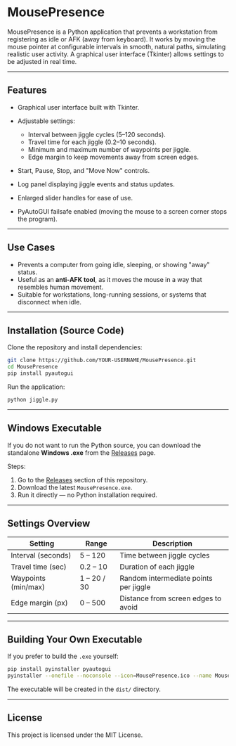 # MousePresence

MousePresence is a Python application that prevents a workstation from registering as idle or AFK (away from keyboard).
It works by moving the mouse pointer at configurable intervals in smooth, natural paths, simulating realistic user activity.
A graphical user interface (Tkinter) allows settings to be adjusted in real time.

---

## Features

* Graphical user interface built with Tkinter.
* Adjustable settings:

  * Interval between jiggle cycles (5–120 seconds).
  * Travel time for each jiggle (0.2–10 seconds).
  * Minimum and maximum number of waypoints per jiggle.
  * Edge margin to keep movements away from screen edges.
* Start, Pause, Stop, and "Move Now" controls.
* Log panel displaying jiggle events and status updates.
* Enlarged slider handles for ease of use.
* PyAutoGUI failsafe enabled (moving the mouse to a screen corner stops the program).

---

## Use Cases

* Prevents a computer from going idle, sleeping, or showing "away" status.
* Useful as an **anti-AFK tool**, as it moves the mouse in a way that resembles human movement.
* Suitable for workstations, long-running sessions, or systems that disconnect when idle.

---

## Installation (Source Code)

Clone the repository and install dependencies:

```bash
git clone https://github.com/YOUR-USERNAME/MousePresence.git
cd MousePresence
pip install pyautogui
```

Run the application:

```bash
python jiggle.py
```

---

## Windows Executable

If you do not want to run the Python source, you can download the standalone **Windows .exe** from the
[Releases](../../releases) page.

Steps:

1. Go to the [Releases](../../releases) section of this repository.
2. Download the latest `MousePresence.exe`.
3. Run it directly — no Python installation required.

---

## Settings Overview

| Setting             | Range       | Description                           |
| ------------------- | ----------- | ------------------------------------- |
| Interval (seconds)  | 5 – 120     | Time between jiggle cycles            |
| Travel time (sec)   | 0.2 – 10    | Duration of each jiggle               |
| Waypoints (min/max) | 1 – 20 / 30 | Random intermediate points per jiggle |
| Edge margin (px)    | 0 – 500     | Distance from screen edges to avoid   |

---

## Building Your Own Executable

If you prefer to build the `.exe` yourself:

```bash
pip install pyinstaller pyautogui
pyinstaller --onefile --noconsole --icon=MousePresence.ico --name MousePresence MousePresence.py
```

The executable will be created in the `dist/` directory.

---

## License

This project is licensed under the MIT License.
